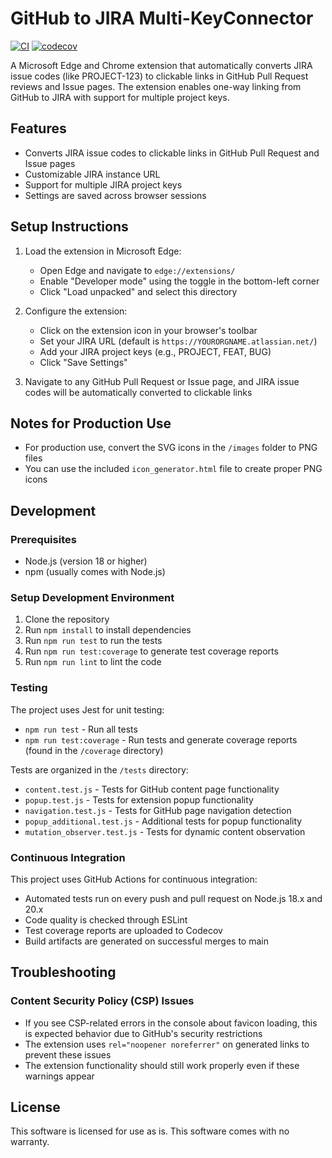 # GitHub to JIRA Multi-KeyConnector

[![CI](https://github.com/morihaya/GitHub-to-JIRA-Multi-KeyConnector/actions/workflows/ci.yml/badge.svg)](https://github.com/morihaya/GitHub-to-JIRA-Multi-KeyConnector/actions/workflows/ci.yml)
[![codecov](https://codecov.io/gh/morihaya/GitHub-to-JIRA-Multi-KeyConnector/branch/main/graph/badge.svg)](https://codecov.io/gh/morihaya/GitHub-to-JIRA-Multi-KeyConnector)

A Microsoft Edge and Chrome extension that automatically converts JIRA issue codes (like PROJECT-123) to clickable links in GitHub Pull Request reviews and Issue pages. The extension enables one-way linking from GitHub to JIRA with support for multiple project keys.

## Features

- Converts JIRA issue codes to clickable links in GitHub Pull Request and Issue pages
- Customizable JIRA instance URL
- Support for multiple JIRA project keys
- Settings are saved across browser sessions

## Setup Instructions

1. Load the extension in Microsoft Edge:
   - Open Edge and navigate to `edge://extensions/`
   - Enable "Developer mode" using the toggle in the bottom-left corner
   - Click "Load unpacked" and select this directory

2. Configure the extension:
   - Click on the extension icon in your browser's toolbar
   - Set your JIRA URL (default is `https://YOURORGNAME.atlassian.net/`)
   - Add your JIRA project keys (e.g., PROJECT, FEAT, BUG)
   - Click "Save Settings"

3. Navigate to any GitHub Pull Request or Issue page, and JIRA issue codes will be automatically converted to clickable links

## Notes for Production Use

- For production use, convert the SVG icons in the `/images` folder to PNG files
- You can use the included `icon_generator.html` file to create proper PNG icons

## Development

### Prerequisites
- Node.js (version 18 or higher)
- npm (usually comes with Node.js)

### Setup Development Environment

1. Clone the repository
2. Run `npm install` to install dependencies
3. Run `npm run test` to run the tests
4. Run `npm run test:coverage` to generate test coverage reports
5. Run `npm run lint` to lint the code

### Testing

The project uses Jest for unit testing:

- `npm run test` - Run all tests
- `npm run test:coverage` - Run tests and generate coverage reports (found in the `/coverage` directory)

Tests are organized in the `/tests` directory:
- `content.test.js` - Tests for GitHub content page functionality
- `popup.test.js` - Tests for extension popup functionality
- `navigation.test.js` - Tests for GitHub page navigation detection
- `popup_additional.test.js` - Additional tests for popup functionality
- `mutation_observer.test.js` - Tests for dynamic content observation

### Continuous Integration

This project uses GitHub Actions for continuous integration:

- Automated tests run on every push and pull request on Node.js 18.x and 20.x
- Code quality is checked through ESLint
- Test coverage reports are uploaded to Codecov
- Build artifacts are generated on successful merges to main

## Troubleshooting

### Content Security Policy (CSP) Issues

- If you see CSP-related errors in the console about favicon loading, this is expected behavior due to GitHub's security restrictions
- The extension uses `rel="noopener noreferrer"` on generated links to prevent these issues
- The extension functionality should still work properly even if these warnings appear

## License

This software is licensed for use as is. This software comes with no warranty.
